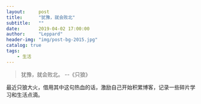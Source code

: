 ```yaml
---
layout:     post
title:      "犹豫，就会败北"
subtitle:   ""
date:       2019-04-02 17:00:00
author:     "Leppard"
header-img: "img/post-bg-2015.jpg"
catalog: true
tags:
    - 生活
---
```


> 犹豫，就会败北。 --《只狼》

 最近只狼大火，借用其中这句热血的话，激励自己开始积累博客，记录一些碎片学习和生活点滴。


